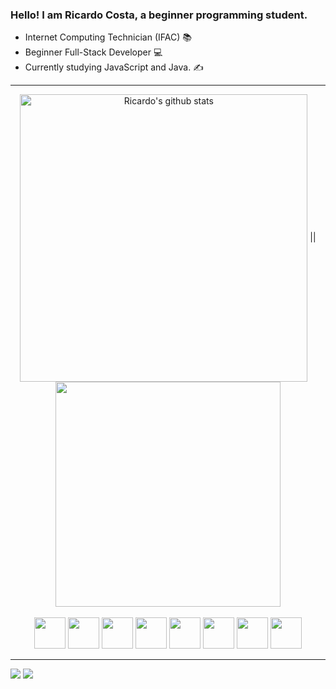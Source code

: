 ### Hello! I am Ricardo Costa, a beginner programming student.

- Internet Computing Technician (IFAC) 📚
- Beginner Full-Stack Developer 💻
- Currently studying JavaScript and Java. ✍️
---
<!--- Ricardo's stats and top languages -->
<div align="center">
    <img width="460" align="center" src="https://github-readme-stats-sigma-five.vercel.app/api?username=Ricardo-Cs&show_icons=true&include_all_commits=true&theme=dracula&hide_border=true" alt="Ricardo's github stats" /></a> ||   
    <img width="360" align="center" src="https://github-readme-stats-sigma-five.vercel.app/api/top-langs/?username=Ricardo-Cs&layout=compact&theme=dracula&hide_border=true&langs_count=6" /></a>
</div>
<!--- Stats from: "https://github.com/anuraghazra/github-readme-stats" -->

<br>

<div align="center">
    <img width="50" src="https://cdn.jsdelivr.net/gh/devicons/devicon/icons/html5/html5-original.svg"/>
    <img width="50" src="https://cdn.jsdelivr.net/gh/devicons/devicon/icons/css3/css3-original.svg" />
    <img width="50" src="https://cdn.jsdelivr.net/gh/devicons/devicon/icons/javascript/javascript-original.svg" />
    <img width="50" src="https://cdn.jsdelivr.net/gh/devicons/devicon/icons/typescript/typescript-original.svg" />
    <img width="50" src="https://cdn.jsdelivr.net/gh/devicons/devicon/icons/angularjs/angularjs-original.svg" />
    <img width="50" src="https://cdn.jsdelivr.net/gh/devicons/devicon/icons/php/php-original.svg" />
    <img width="50" src="https://cdn.jsdelivr.net/gh/devicons/devicon/icons/java/java-original.svg" />
    <img width="50" src="https://cdn.jsdelivr.net/gh/devicons/devicon/icons/spring/spring-original.svg" />
</div>

---

<div>
    <a href="https://instagram.com/ricardo.silvac"><img src="https://img.shields.io/badge/-Instagram-%23E4405F?style=for-the-badge&logo=instagram&logoColor=white" target="_blank"></a>
    <a href="https://www.linkedin.com/in/ricardo-costa-s"><img src="https://img.shields.io/badge/-LinkedIn-%230077B5?style=for-the-badge&logo=linkedin&logoColor=white"></a> 
</div>
